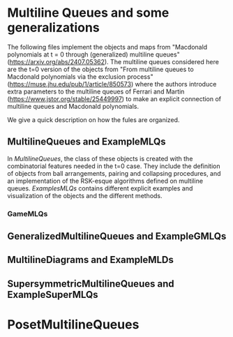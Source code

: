 # Multiline Queues and some generalizations

The following files implement the objects and maps from "Macdonald polynomials at t = 0 through (generalized) multiline queues" (https://arxiv.org/abs/2407.05362). The multiline queues considered here are the t=0 version of the objects from "From multiline queues to Macdonald polynomials via the exclusion process" (https://muse.jhu.edu/pub/1/article/850573) where the authors introduce extra parameters to the multiline queues of Ferrari and Martin (https://www.jstor.org/stable/25449997) to make an explicit connection of multiline queues and Macdonald polynomials.

We give a quick description on how the fules are organized. 

## MultilineQueues and ExampleMLQs

In *MultilineQueues*, the class of these objects is created with the combinatorial features needed in the t=0 case. They include the definition of objects from ball arrangements, pairing and collapsing procedures, and an implementation of the RSK-esque algorithms defined on multiline queues. 
*ExamplesMLQs* contains different explicit examples and visualization of the objects and the different methods. 

### GameMLQs

## GeneralizedMultilineQueues and ExampleGMLQs

## MultilineDiagrams and ExampleMLDs

## SupersymmetricMultilineQueues and ExampleSuperMLQs

# PosetMultilineQueues

